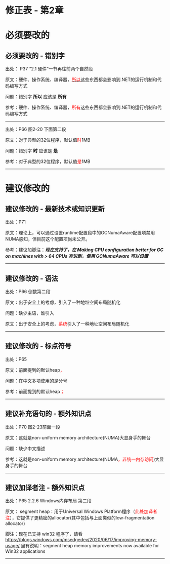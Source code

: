 # 修正表 - 第2章

# 必须要改的

## 必须要改的 - 错别字

出处： P37 “2.1 硬件”一节再往前两个自然段

原文：硬件、操作系统、编译器，<u><font color=red>所以</font></u>这些东西都会影响到.NET的运行机制和代码编写方式

问题：错别字 **所以** 应该是 **所有**

参考：硬件、操作系统、编译器，<font color=red>所有</font>这些东西都会影响到.NET的运行机制和代码编写方式

------

出处：P66 图2-20 下面第二段

原文：对于典型的32位程序，默认值<font color=red>时</font>1MB

问题：错别字 **时** 应该是 **是**

参考：对于典型的32位程序，默认值<font color=red>是</font>1MB

------

# 建议修改的

## 建议修改的 - 最新技术或知识更新

出处：P71

原文：理论上，可以通过设置runtime配置段中的GCNumaAware配置项禁用NUMA感知，但目前这个配置项尚未公开。

参考：建议加脚注：***现在支持了，在 Making CPU configuration better for GC on machines with > 64 CPUs 有说到，使用 GCNumaAware 可以设置***

------

## 建议修改的 - 语法

出处：P66 倒数第二段

原文：出于安全上的考虑，引入了一种地址空间布局随机化

问题：缺少主语，谁引入

原文：出于安全上的考虑，<font color=red>系统</font>引入了一种地址空间布局随机化

------

## 建议修改的 - 标点符号

出处：P65

原文：前面提到的默认heap<font color=red>，</font>

问题：在中文多项使用的是分号

参考：前面提到的默认heap<font color=red>；</font>

------

## 建议补充语句的 - 额外知识点

出处：P70 图2-23前面一段

原文：这就是non-uniform memory architecture(NUMA)大显身手的舞台

问题：缺少中文描述

参考：这就是non-uniform memory architecture(NUMA<font color=red>，非统一内存访问</font>)大显身手的舞台

------

## 建议加译者注 - 额外知识点

出处：P65 2.2.6  Windows内存布局 第二段

原文： segment heap：用于Universal Windows Platform程序（<font color=red>此处加译者注</font>），它提供了更精密的allocator(其中包括与上面类似的low-fragmentation allocator)

脚注：现在已支持 win32 程序了，请看 https://blogs.windows.com/msedgedev/2020/06/17/improving-memory-usage/ 里有说明：segment heap memory improvements now available for Win32 applications

------